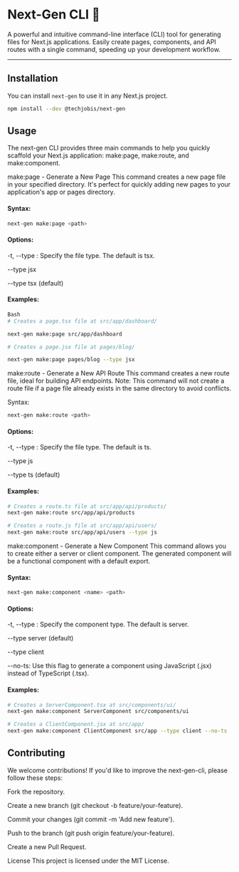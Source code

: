 # Next-Gen CLI 🚀

A powerful and intuitive command-line interface (CLI) tool for generating files for Next.js applications. Easily create pages, components, and API routes with a single command, speeding up your development workflow.

---

## Installation

You can install `next-gen` to use it in any Next.js project.

```bash
npm install --dev @techjobis/next-gen
```

## Usage

The next-gen CLI provides three main commands to help you quickly scaffold your Next.js application: make:page, make:route, and make:component.

make:page - Generate a New Page
This command creates a new page file in your specified directory. It's perfect for quickly adding new pages to your application's app or pages directory.

#### Syntax:

```bash
next-gen make:page <path>
```

#### Options:

-t, --type <filetype>: Specify the file type. The default is tsx.

--type jsx

--type tsx (default)

#### Examples:

```bash
Bash
# Creates a page.tsx file at src/app/dashboard/

next-gen make:page src/app/dashboard

# Creates a page.jsx file at pages/blog/

next-gen make:page pages/blog --type jsx
```

make:route - Generate a New API Route
This command creates a new route file, ideal for building API endpoints. Note: This command will not create a route file if a page file already exists in the same directory to avoid conflicts.

Syntax:

```bash
next-gen make:route <path>
```

#### Options:

-t, --type <filetype>: Specify the file type. The default is ts.

--type js

--type ts (default)

#### Examples:

```bash
# Creates a route.ts file at src/app/api/products/
next-gen make:route src/app/api/products

# Creates a route.js file at src/app/api/users/
next-gen make:route src/app/api/users --type js
```

make:component - Generate a New Component
This command allows you to create either a server or client component. The generated component will be a functional component with a default export.

#### Syntax:

```bash
next-gen make:component <name> <path>
```

#### Options:

-t, --type <componentType>: Specify the component type. The default is server.

--type server (default)

--type client

--no-ts: Use this flag to generate a component using JavaScript (.jsx) instead of TypeScript (.tsx).

#### Examples:

```bash
# Creates a ServerComponent.tsx at src/components/ui/
next-gen make:component ServerComponent src/components/ui

# Creates a ClientComponent.jsx at src/app/
next-gen make:component ClientComponent src/app --type client --no-ts
```

## Contributing

We welcome contributions! If you'd like to improve the next-gen-cli, please follow these steps:

Fork the repository.

Create a new branch (git checkout -b feature/your-feature).

Commit your changes (git commit -m 'Add new feature').

Push to the branch (git push origin feature/your-feature).

Create a new Pull Request.

License
This project is licensed under the MIT License.
